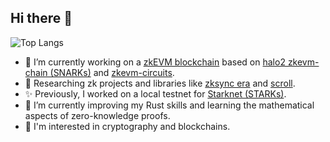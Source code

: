 ## Hi there 👋

![Top Langs](https://github-readme-stats.vercel.app/api/top-langs/?theme=radical&username=mikiw&layout=compact&langs_count=10&hide=html,css&exclude_repo=ProceduralCityGenerator,ReactWeb3)

- 🔭 I’m currently working on a [zkEVM blockchain](https://glitchd.network/) based on [halo2 zkevm-chain (SNARKs)](https://github.com/privacy-scaling-explorations/zkevm-chain) and [zkevm-circuits](https://github.com/scroll-tech/zkevm-circuits).
- 🔬 Researching zk projects and libraries like [zksync era](https://github.com/matter-labs/zksync-era) and [scroll](https://github.com/scroll-tech).
- ✨ Previously, I worked on a local testnet for [Starknet (STARKs)](https://github.com/0xSpaceShard/starknet-devnet-rs).
- 🌱 I’m currently improving my Rust skills and learning the mathematical aspects of zero-knowledge proofs.
- 🤔 I'm interested in cryptography and blockchains.
